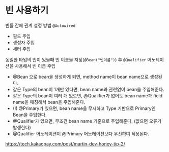 # 빈 사용하기

빈들 간에 관계 설정 방법 `@Autowired`

- 필드 주입
- 생성자 주입
- 세터 주입

동일한 타입의 빈이 있을때
빈 이름을 지정(`@Bean("빈이름")`) 후 `@Qualifier` 어노테이션을 사용해서 빈 이름 주입

- @Bean 으로 bean을 생성하게 되면, method name이 bean name으로 생성된다.
- 같은 Type의 bean이 1개만 있다면, bean name과 관련없이 bean을 주입해준다.
- 같은 Type의 bean이 여러 개 있으면, @Qualifier가 없어도 bean name과 field name을 매칭해서 bean을 주입해준다.
- (!) @Primary가 있으면, bean name을 무시하고 Type 기반으로 Primary인 Bean을 주입한다.
- @Qualifier가 있으면, 무조건 bean name 기준으로 주입해준다. (없으면 오류가 발생한다)
- @Qualifier 어노테이션이 @Primary 어노테이션보다 우선하여 적용된다.

https://tech.kakaopay.com/post/martin-dev-honey-tip-2/

